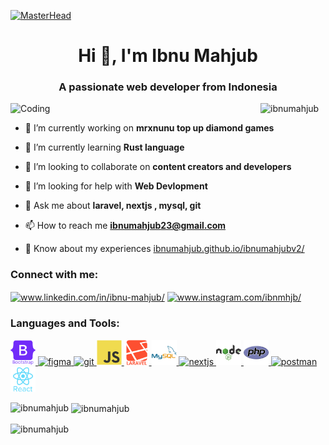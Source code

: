 [![MasterHead](https://i.pinimg.com/originals/2a/53/65/2a53651a35816f499270d8275fd5318f.gif)](ibnumahjub.github.io/ibnumahjubv2/)

<h1 align="center">Hi 👋, I'm Ibnu Mahjub</h1>
<h3 align="center">A passionate web developer from Indonesia</h3>

<img align="left" src="https://camo.githubusercontent.com/19db51af5f90f1b152bc0b9078f5fe97053955be5074f03f17019c70345bdcdb/68747470733a2f2f6d69726f2e6d656469756d2e636f6d2f6d61782f313336302f302a37513379765349765f7430696f4a2d5a2e676966" alt="Coding" width="400">

<p align="left"> <img src="https://komarev.com/ghpvc/?username=ibnumahjub&label=Profile%20views&color=0e75b6&style=flat" alt="ibnumahjub" /> </p>


- 🔭 I’m currently working on **mrxnunu top up diamond games**

- 🌱 I’m currently learning **Rust language**

- 👯 I’m looking to collaborate on **content creators and developers**

- 🤝 I’m looking for help with **Web Devlopment**

- 💬 Ask me about **laravel, nextjs , mysql, git**

- 📫 How to reach me **ibnumahjub23@gmail.com**

- 📄 Know about my experiences [ibnumahjub.github.io/ibnumahjubv2/](ibnumahjub.github.io/ibnumahjubv2/)

<h3 align="left">Connect with me:</h3>
<p align="left">
<a href="https://linkedin.com/in/www.linkedin.com/in/ibnu-mahjub/" target="blank"><img align="center" src="https://raw.githubusercontent.com/rahuldkjain/github-profile-readme-generator/master/src/images/icons/Social/linked-in-alt.svg" alt="www.linkedin.com/in/ibnu-mahjub/" height="30" width="40" /></a>
<a href="https://instagram.com/www.instagram.com/ibnmhjb/" target="blank"><img align="center" src="https://raw.githubusercontent.com/rahuldkjain/github-profile-readme-generator/master/src/images/icons/Social/instagram.svg" alt="www.instagram.com/ibnmhjb/" height="30" width="40" /></a>
</p>

<h3 align="left">Languages and Tools:</h3>
<p align="left"> <a href="https://getbootstrap.com" target="_blank" rel="noreferrer"> <img src="https://raw.githubusercontent.com/devicons/devicon/master/icons/bootstrap/bootstrap-plain-wordmark.svg" alt="bootstrap" width="40" height="40"/> </a> <a href="https://www.figma.com/" target="_blank" rel="noreferrer"> <img src="https://www.vectorlogo.zone/logos/figma/figma-icon.svg" alt="figma" width="40" height="40"/> </a> <a href="https://git-scm.com/" target="_blank" rel="noreferrer"> <img src="https://www.vectorlogo.zone/logos/git-scm/git-scm-icon.svg" alt="git" width="40" height="40"/> </a> <a href="https://developer.mozilla.org/en-US/docs/Web/JavaScript" target="_blank" rel="noreferrer"> <img src="https://raw.githubusercontent.com/devicons/devicon/master/icons/javascript/javascript-original.svg" alt="javascript" width="40" height="40"/> </a> <a href="https://laravel.com/" target="_blank" rel="noreferrer"> <img src="https://raw.githubusercontent.com/devicons/devicon/master/icons/laravel/laravel-plain-wordmark.svg" alt="laravel" width="40" height="40"/> </a> <a href="https://www.mysql.com/" target="_blank" rel="noreferrer"> <img src="https://raw.githubusercontent.com/devicons/devicon/master/icons/mysql/mysql-original-wordmark.svg" alt="mysql" width="40" height="40"/> </a> <a href="https://nextjs.org/" target="_blank" rel="noreferrer"> <img src="https://cdn.worldvectorlogo.com/logos/nextjs-2.svg" alt="nextjs" width="40" height="40"/> </a> <a href="https://nodejs.org" target="_blank" rel="noreferrer"> <img src="https://raw.githubusercontent.com/devicons/devicon/master/icons/nodejs/nodejs-original-wordmark.svg" alt="nodejs" width="40" height="40"/> </a> <a href="https://www.php.net" target="_blank" rel="noreferrer"> <img src="https://raw.githubusercontent.com/devicons/devicon/master/icons/php/php-original.svg" alt="php" width="40" height="40"/> </a> <a href="https://postman.com" target="_blank" rel="noreferrer"> <img src="https://www.vectorlogo.zone/logos/getpostman/getpostman-icon.svg" alt="postman" width="40" height="40"/> </a> <a href="https://reactjs.org/" target="_blank" rel="noreferrer"> <img src="https://raw.githubusercontent.com/devicons/devicon/master/icons/react/react-original-wordmark.svg" alt="react" width="40" height="40"/> </a> </p>

<p><img align="left" src="https://github-readme-stats.vercel.app/api/top-langs?username=ibnumahjub&show_icons=true&locale=en&layout=compact" alt="ibnumahjub" /></p>

<p>&nbsp;<img align="center" src="https://github-readme-stats.vercel.app/api?username=ibnumahjub&show_icons=true&locale=en" alt="ibnumahjub" /></p>

<p><img align="center" src="https://github-readme-streak-stats.herokuapp.com/?user=ibnumahjub&" alt="ibnumahjub" /></p>

